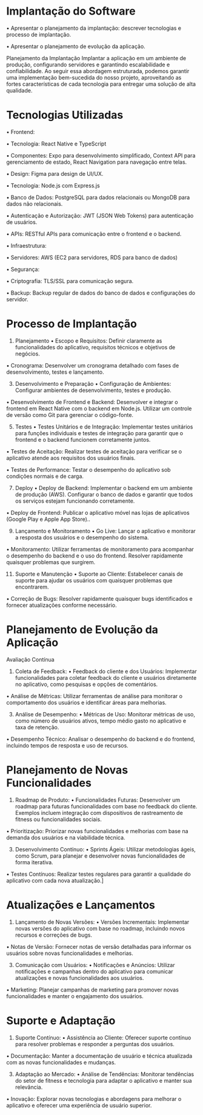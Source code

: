 # Implantação do Software

•	Apresentar o planejamento da implantação: descrever tecnologias e processo de implantação.

•	Apresentar o planejamento de evolução da aplicação.

Planejamento da Implantação
Implantar a aplicação em um ambiente de produção, configurando servidores e garantindo escalabilidade e confiabilidade. Ao seguir essa abordagem estruturada, podemos garantir uma implementação bem-sucedida do nosso projeto, aproveitando as fortes características de cada tecnologia para entregar uma solução de alta qualidade.

# Tecnologias Utilizadas
•	Frontend:

•	Tecnologia: React Native  e TypeScript 

•	Componentes: Expo para desenvolvimento simplificado, Context API para gerenciamento de estado, React Navigation para navegação entre telas.

•	Design: Figma para design de UI/UX.

•	Tecnologia: Node.js com Express.js

•	Banco de Dados: PostgreSQL para dados relacionais ou MongoDB para dados não relacionais.

•	Autenticação e Autorização: JWT (JSON Web Tokens) para autenticação de usuários.

•   APIs: RESTful APIs para comunicação entre o frontend e o backend.

•	Infraestrutura:

•	Servidores: AWS (EC2 para servidores, RDS para banco de dados)

•	Segurança:

•	Criptografia: TLS/SSL para comunicação segura.

•	Backup: Backup regular de dados do banco de dados e configurações do servidor.

# Processo de Implantação

1.	Planejamento
•	Escopo e Requisitos: Definir claramente as funcionalidades do aplicativo, requisitos técnicos e objetivos de negócios.

•	Cronograma: Desenvolver um cronograma detalhado com fases de desenvolvimento, testes e lançamento.

3.	Desenvolvimento e Preparação
•	Configuração de Ambientes: Configurar ambientes de desenvolvimento, testes e produção.

• Desenvolvimento de Frontend e Backend: Desenvolver e integrar o frontend em React Native com o backend em Node.js. Utilizar um controle de versão como Git para gerenciar o código-fonte.

5.	Testes
•	Testes Unitários e de Integração: Implementar testes unitários para funções individuais e testes de integração para garantir que o frontend e o backend funcionem corretamente juntos.

•	Testes de Aceitação: Realizar testes de aceitação para verificar se o aplicativo atende aos requisitos dos usuários finais.

•	Testes de Performance: Testar o desempenho do aplicativo sob condições normais e de carga.

7.	Deploy
•	Deploy de Backend: Implementar o backend em um ambiente de produção (AWS). Configurar o banco de dados e garantir que todos os serviços estejam funcionando corretamente.

•	Deploy de Frontend: Publicar o aplicativo móvel nas lojas de aplicativos (Google Play e Apple App Store)..

9.	Lançamento e Monitoramento
•	Go Live: Lançar o aplicativo e monitorar a resposta dos usuários e o desempenho do sistema.

•	Monitoramento: Utilizar ferramentas de monitoramento para acompanhar o desempenho do backend e o uso do frontend. Resolver rapidamente quaisquer problemas que surgirem.

11.	Suporte e Manutenção
•	Suporte ao Cliente: Estabelecer canais de suporte para ajudar os usuários com quaisquer problemas que encontrarem.

•	Correção de Bugs: Resolver rapidamente quaisquer bugs identificados e fornecer atualizações conforme necessário.

# Planejamento de Evolução da Aplicação

Avaliação Contínua
1.	Coleta de Feedback:
•	Feedback do cliente e dos Usuários: Implementar funcionalidades para coletar feedback do cliente e usuários diretamente no aplicativo, como pesquisas e opções de comentários.

•	Análise de Métricas: Utilizar ferramentas de análise para monitorar o comportamento dos usuários e identificar áreas para melhorias.

3.	Análise de Desempenho:
•	Métricas de Uso: Monitorar métricas de uso, como número de usuários ativos, tempo médio gasto no aplicativo e taxa de retenção.

•	Desempenho Técnico: Analisar o desempenho do backend e do frontend, incluindo tempos de resposta e uso de recursos.

# Planejamento de Novas Funcionalidades

1.	Roadmap de Produto:
•	Funcionalidades Futuras: Desenvolver um roadmap para futuras funcionalidades com base no feedback do cliente. Exemplos incluem integração com dispositivos de rastreamento de fitness ou funcionalidades sociais.

•	Prioritização: Priorizar novas funcionalidades e melhorias com base na demanda dos usuários e na viabilidade técnica.

3.	Desenvolvimento Contínuo:
•	Sprints Ágeis: Utilizar metodologias ágeis, como Scrum, para planejar e desenvolver novas funcionalidades de forma iterativa.

•	Testes Contínuos: Realizar testes regulares para garantir a qualidade do aplicativo com cada nova atualização.]

# Atualizações e Lançamentos

1.	Lançamento de Novas Versões:
•	Versões Incrementais: Implementar novas versões do aplicativo com base no roadmap, incluindo novos recursos e correções de bugs.

•	Notas de Versão: Fornecer notas de versão detalhadas para informar os usuários sobre novas funcionalidades e melhorias.

3.	Comunicação com Usuários:
•	Notificações e Anúncios: Utilizar notificações e campanhas dentro do aplicativo para comunicar atualizações e novas funcionalidades aos usuários.

•	Marketing: Planejar campanhas de marketing para promover novas funcionalidades e manter o engajamento dos usuários.

# Suporte e Adaptação

1.	Suporte Contínuo:
•	Assistência ao Cliente: Oferecer suporte contínuo para resolver problemas e responder a perguntas dos usuários.

•	Documentação: Manter a documentação de usuário e técnica atualizada com as novas funcionalidades e mudanças.

3.	Adaptação ao Mercado:
•	Análise de Tendências: Monitorar tendências do setor de fitness e tecnologia para adaptar o aplicativo e manter sua relevância.

•	Inovação: Explorar novas tecnologias e abordagens para melhorar o aplicativo e oferecer uma experiência de usuário superior.


